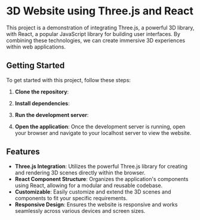 # 3D Website using Three.js and React

This project is a demonstration of integrating Three.js, a powerful 3D library, with React, a popular JavaScript library for building user interfaces. By combining these technologies, we can create immersive 3D experiences within web applications.

## Getting Started

To get started with this project, follow these steps:

1. **Clone the repository**: 

2. **Install dependencies**: 

3. **Run the development server**: 

4. **Open the application**: 
Once the development server is running, open your browser and navigate to your localhost server to view the website.

## Features

- **Three.js Integration**: Utilizes the powerful Three.js library for creating and rendering 3D scenes directly within the browser.
- **React Component Structure**: Organizes the application's components using React, allowing for a modular and reusable codebase.
- **Customizable**: Easily customize and extend the 3D scenes and components to fit your specific requirements.
- **Responsive Design**: Ensures the website is responsive and works seamlessly across various devices and screen sizes.

